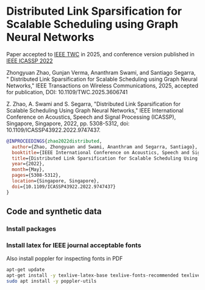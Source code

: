 # Distributed Link Sparsification for Scalable Scheduling using Graph Neural Networks

Paper accepted to [IEEE TWC](https://doi.org/10.1109/TWC.2025.3606741) in 2025, and conference version published in [IEEE ICASSP 2022](https://2022.ieeeicassp.org/)

Zhongyuan Zhao, Gunjan Verma, Ananthram Swami, and Santiago Segarra, " Distributed Link Sparsification for Scalable Scheduling using Graph Neural Networks," IEEE Transactions on Wireless Communications, 2025, accepted for publication, DOI: 10.1109/TWC.2025.3606741

Z. Zhao, A. Swami and S. Segarra, "Distributed Link Sparsification for Scalable Scheduling Using Graph Neural Networks," IEEE International Conference on Acoustics, Speech and Signal Processing (ICASSP), Singapore, Singapore, 2022, pp. 5308-5312, doi: 10.1109/ICASSP43922.2022.9747437. 


```bib
@INPROCEEDINGS{zhao2022distributed,
  author={Zhao, Zhongyuan and Swami, Ananthram and Segarra, Santiago},
  booktitle={IEEE International Conference on Acoustics, Speech and Signal Processing (ICASSP)}, 
  title={Distributed Link Sparsification for Scalable Scheduling Using Graph Neural Networks}, 
  year={2022},
  month={May},
  pages={5308-5312},
  location={Singapore, Singapore},
  doi={10.1109/ICASSP43922.2022.9747437}
}
```

## Code and synthetic data

### Install packages


### Install latex for IEEE journal acceptable fonts
Also install poppler for inspecting fonts in PDF

```bash
apt-get update
apt-get install -y texlive-latex-base texlive-fonts-recommended texlive-fonts-extra dvipng ghostscript cm-super
sudo apt install -y poppler-utils
```

